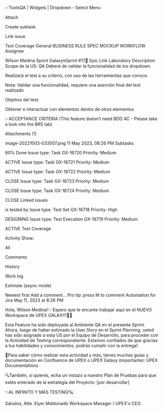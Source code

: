 ✅ToolsQA | Widgets | Dropdown - Select Menu

Attach

Create subtask

Link issue


Test Coverage
General
BUSINESS RULE SPEC
MOCKUP
WORKFLOW
Assignee

Wilson Medina
Sprint
Galaxy🌀Sprint #17🚩
Epic Link
Laboratory
Description
Scope de la US:
QA Deberá de validar la funcionalidad de los dropdown. 

Realizará el test a su criterio, con uso de las herramientas que conoce.

Nota: Validar una funcionalidad, requiere una aserción final del test realizado

Objetivo del test:

Obtener e interactuar con elementos dentro de otros elementos.

✅ACCEPTANCE CRITERIA
(This feature doesn’t need BDD AC - Please take a look into the BRS tab)

Attachments (1)



image-20221003-033507.png
11 May 2023, 08:26 PM
Subtasks


60% Done
Issue type: Task
GX-16720
Priority: Medium

ACTIVE
Issue type: Task
GX-16721
Priority: Medium


ACTIVE
Issue type: Task
GX-16722
Priority: Medium

CLOSE
Issue type: Task
GX-16723
Priority: Medium

CLOSE
Issue type: Task
GX-16724
Priority: Medium

CLOSE
Linked issues

is tested by
Issue type: Test Set
GX-16718
Priority: High

DESIGNING
Issue type: Test Execution
GX-16719
Priority: Medium

ACTIVE
Test Coverage


Activity
Show:

All

Comments

History

Work log

Estimate (async mode)

Newest first
Add a comment…
Pro tip: press 
M
 to comment
Automation for Jira 
May 11, 2023 at 8:26 PM

Hola, Wilson Medina!✨
Espero que te encante trabajar aquí en el NUEVO Workspace de UPEX GALAXY!👾🚀

Esta Feature ha sido deployada al Ambiente QA en el presente Sprint.
Ahora, luego de haber estimado la User Story en el Sprint Planning, 
usted has sido asignado a esta US por el Equipo de Desarrollo, para proceder con la Actividad de Testing correspondiente.
Estamos confiados de que gracias a tus habilidades y conocimientos, podrás cumplir con la entrega!

🚩Para saber cómo realizar esta actividad y más, tienes muchas guías y documentación en Confluence de UPEX o UPEX Galaxy (importante): 
UPEX Documentations 

🔍También, si quieres, echa un vistazo a nuestro Plan de Pruebas para que estés enterado de la estrategia del Proyecto: [por desarrollar]

✨AL INFINITO Y MÁS TESTING!🪐

Saludos,
Atte. 
Elyer Maldonado
Workspace Manager / UPEX's CEO.



